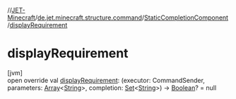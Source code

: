 //[JET-Minecraft](../../../index.md)/[de.jet.minecraft.structure.command](../index.md)/[StaticCompletionComponent](index.md)/[displayRequirement](display-requirement.md)

# displayRequirement

[jvm]\
open override val [displayRequirement](display-requirement.md): (executor: CommandSender, parameters: [Array](https://kotlinlang.org/api/latest/jvm/stdlib/kotlin/-array/index.html)&lt;[String](https://kotlinlang.org/api/latest/jvm/stdlib/kotlin/-string/index.html)&gt;, completion: [Set](https://kotlinlang.org/api/latest/jvm/stdlib/kotlin.collections/-set/index.html)&lt;[String](https://kotlinlang.org/api/latest/jvm/stdlib/kotlin/-string/index.html)&gt;) -&gt; [Boolean](https://kotlinlang.org/api/latest/jvm/stdlib/kotlin/-boolean/index.html)? = null
